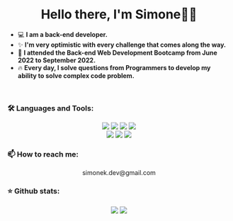 <!--
**Eachkwon/eachkwon** is a ✨ _special_ ✨ repository because its `README.md` (this file) appears on your GitHub profile.

Here are some ideas to get you started:

- 🔭 I’m currently working on ...
- 🌱 I’m currently learning ...
- 👯 I’m looking to collaborate on ...
- 🤔 I’m looking for help with ...
- 💬 Ask me about ...
- 📫 How to reach me: ...
- 😄 Pronouns: ...
- ⚡ Fun fact: ...
-->

<h1 align="center">Hello there, I'm Simone👋🏻</h2>

- 💻 <strong>I am a back-end developer.</strong>
- ✨ <strong>I'm very optimistic with every challenge that comes along the way.</strong>
- 📖 <strong>I attended the Back-end Web Development Bootcamp from June 2022 to September 2022.</strong>
- 🔥 <strong>Every day, I solve questions from Programmers to develop my ability to solve complex code problem.</strong>



<br />
<h3 align="left">🛠️ Languages and Tools:</h4>
<div align="center">
<img src="https://img.shields.io/badge/Java-007396?style=for-the-badge&logo=Java&logoColor=white">
<img src="https://img.shields.io/badge/SpringBoot-6DB33F?style=for-the-badge&logo=SpringBoot&logoColor=white">
<img src="https://img.shields.io/badge/Python-3776AB?style=for-the-badge&logo=Python&logoColor=white">
<img src="https://img.shields.io/badge/MySQL-4479A1?style=for-the-badge&logo=MySQL&logoColor=white">
<br />
<img src="https://img.shields.io/badge/HTML-E34F26?style=for-the-badge&logo=HTML5&logoColor=white">
<img src="https://img.shields.io/badge/CSS-1572B6?style=for-the-badge&logo=CSS3&logoColor=white">
<img src="https://img.shields.io/badge/JavaScript-F7DF1E?style=for-the-badge&logo=JavaScript&logoColor=white">
</div>
<h3 align="left">📫 How to reach me:</h4>
<div align="center">
  <p>simonek.dev@gmail.com</p>
</div>
<h3 align="left">⭐ Github stats:</h4>
<div align="center"><img src="https://github-readme-stats.vercel.app/api?username=eachkwon&show_icons=true&count_private=true&hide=stars&hide_border=true" align="center"/>
  <img src="https://github-readme-stats.vercel.app/api/top-langs/?username=eachkwon&hide_border=true&layout=compact" align="center" /></div>
